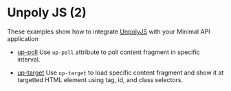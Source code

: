 # Unpoly JS (2)

These examples show how to integrate [UnpolyJS](https://unpoly.com/) with your Minimal API application

* [up-poll](up-poll)
  Use `up-poll` attribute to poll content fragment in specific interval. 

* [up-target](up-target)
  Use `up-target` to load specific content fragment and show it at targetted HTML element using tag, id, and class selectors.